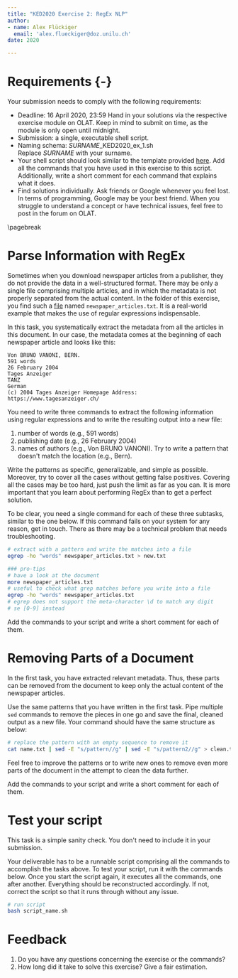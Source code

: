 ```yaml
---
title: "KED2020 Exercise 2: RegEx NLP"
author:  
- name: Alex Flückiger
  email: 'alex.flueckiger@doz.unilu.ch'
date: 2020

---
```




# Requirements {-}

Your submission needs to comply with the following requirements:

- Deadline: 16 April 2020, 23:59
  Hand in your solutions via the respective exercise module on OLAT. Keep in mind to submit on time, as the module is only open until midnight.
- Submission: a single, executable shell script. 
- Naming schema: *SURNAME*_KED2020_ex_1.sh   
  Replace *SURNAME* with your surname. 
- Your shell script should look similar to the template provided [here](https://aflueckiger.github.io/KED2020/). Add all the commands that you have used in this exercise to this script. Additionally, write a short comment for each command that explains what it does.
- Find solutions individually. Ask friends or Google whenever you feel lost. In terms of programming, Google may be your best friend. When you struggle to understand a concept or have technical issues, feel free to post in the forum on OLAT.


\pagebreak 
# Parse Information with RegEx

Sometimes when you download newspaper articles from a publisher, they do not provide the data in a well-structured format. There may be only a single file comprising multiple articles, and in which the metadata is not properly separated from the actual content. In the folder of this exercise, you find such a [file](https://aflueckiger.github.io/KED2020/exercises/exercise_2/newspaper_articles.txt) named `newspaper_articles.txt`. It is a real-world example that makes the use of regular expressions indispensable.

In this task, you systematically extract the metadata from all the articles in this document. In our case, the metadata comes at the beginning of each newspaper article and looks like this:

```
Von BRUNO VANONI, BERN.
591 words
26 February 2004
Tages Anzeiger
TANZ
German
(c) 2004 Tages Anzeiger Homepage Address: https://www.tagesanzeiger.ch/
```



You need to write three commands to extract the following information using regular expressions and to write the resulting output into a new file:

1. number of words (e.g., 591 words)
2. publishing date (e.g., 26 February 2004)
3. names of authors (e.g., Von BRUNO VANONI). Try to write a pattern that doesn't match the location (e.g., Bern).

Write the patterns as specific, generalizable, and simple as possible. Moreover, try to cover all the cases without getting false positives. Covering all the cases may be too hard, just push the limit as far as you can. It is more important that you learn about performing RegEx than to get a perfect solution.

To be clear, you need a single command for each of these three subtasks, similar to the one below. If this command fails on your system for any reason, get in touch. There as there may be a technical problem that needs troubleshooting.

```bash
# extract with a pattern and write the matches into a file
egrep -ho "words" newspaper_articles.txt > new.txt

### pro-tips
# have a look at the document
more newspaper_articles.txt
# useful to check what grep matches before you write into a file
egrep -ho "words" newspaper_articles.txt
# egrep does not support the meta-character \d to match any digit
# se [0-9] instead
```

Add the commands to your script and write a short comment for each of them.

# Removing Parts of a Document

In the first task, you have extracted relevant metadata. Thus, these parts can be removed from the document to keep only the actual content of the newspaper articles.

Use the same patterns that you have written in the first task. Pipe multiple `sed` commands to remove the pieces in one go and save the final, cleaned output as a new file. Your command should have the same structure as below:

```bash
# replace the pattern with an empty sequence to remove it
cat name.txt | sed -E "s/pattern//g" | sed -E "s/pattern2//g" > clean.txt
```

Feel free to improve the patterns or to write new ones to remove even more parts of the document in the attempt to clean the data further.

Add the commands to your script and write a short comment for each of them.



# Test your script
This task is a simple sanity check. You don't need to include it in your submission.

Your deliverable has to be a runnable script comprising all the commands to accomplish the tasks above. To test your script, run it with the commands below. Once you start the script again, it executes all the commands, one after another. Everything should be reconstructed accordingly. If not, correct the script so that it runs through without any issue.

```bash
# run script
bash script_name.sh
```



# Feedback

1. Do you have any questions concerning the exercise or the commands?
2. How long did it take to solve this exercise? Give a fair estimation.